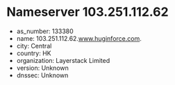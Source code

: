 # Nameserver 103.251.112.62

* as_number: 133380
* name: 103.251.112.62.www.huginforce.com.
* city: Central
* country: HK
* organization: Layerstack Limited
* version: Unknown
* dnssec: Unknown
